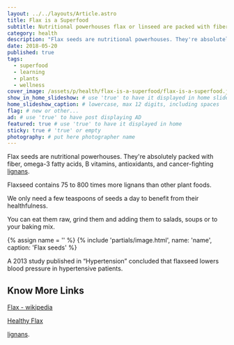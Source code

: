 ```yaml
---
layout: ../../layouts/Article.astro
title: Flax is a Superfood
subtitle: Nutritional powerhouses flax or linseed are packed with fiber, omega-3, vitamins, and antioxidants.
category: health
description: "Flax seeds are nutritional powerhouses. They're absolutely packed with fiber, omega-3 fatty acids, B vitamins, antioxidants, and cancer-fighting lignans."
date: 2018-05-20
published: true
tags:
  - superfood
  - learning
  - plants
  - wellness
cover_image: /assets/p/health/flax-is-a-superfood/flax-is-a-superfood.jpg
show_in_home_slideshow: # use 'true' to have it displayed in home slideshow
home_slideshow_caption: # lowercase, max 12 digits, including spaces
flag: # new or other...
ad: # use 'true' to have post displaying AD
featured: true # use 'true' to have it displayed in home
sticky: true # 'true' or empty
photography: # put here photographer name
---
```


Flax seeds are nutritional powerhouses. They're absolutely packed with fiber, omega-3 fatty acids, B vitamins, antioxidants, and cancer-fighting [lignans](https://en.wikipedia.org/wiki/Lignan).

Flaxseed contains 75 to 800 times more lignans than other plant foods.

We only need a few teaspoons of seeds a day to benefit from their healthfulness.

You can eat them raw, grind them and adding them to salads, soups or to your baking mix.

{% assign name = '' %}
{% include 'partials/image.html', name: 'name', caption: 'Flax seeds' %}

A 2013 study published in “Hypertension” concluded that flaxseed lowers blood pressure in hypertensive patients.

## Know More Links

[Flax - wikipedia](https://en.wikipedia.org/wiki/Flax)

[Healthy Flax](https://www.healthyflax.org/)

[lignans](https://en.wikipedia.org/wiki/Lignan).
